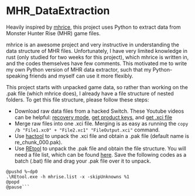 # MHR_DataExtraction
Heavily inspired by [mhrice](https://github.com/wwylele/mhrice), this project uses Python to extract data from Monster Hunter Rise (MHR) game files.

mhrice is an awesome project and very instructive in understanding the data structure of MHR files. Unfortunately, I have very limited knowledge in rust (only studied for two weeks for this project), which mhrice is written in, and the codes themselves have few comments. This motivated me to write my own Python version of MHR data extractor, such that my Python-speaking friends and myself can use it more flexibly. 

This project starts with unpacked game data, so rather than working on the .pak file (which mhrice does), I already have a file structure of nested folders. To get this file structure, please follow these steps:

* Download raw data files from a hacked Switch. These Youtube videos can be helpful: [recovery mode](https://www.youtube.com/watch?v=3-UeB_enPrM), [get product keys](https://www.youtube.com/watch?v=2LyNjylC7yY), and [get .xci file](https://www.youtube.com/watch?v=PGjEyI_YFuo&t=440s) 
* Merge raw files into one .xci file. Merging is as easy as running the `copy /b "File1.xc0" + "File2.xc1" "FileOutput.xci"` command.
* Use [hactool](https://github.com/SciresM/hactool) to unpack the .xci file and obtain a .pak file (default name is re_chunk_000.pak).
* Use [REtool](https://residentevilmodding.boards.net/thread/10567/pak-tex-editing-tool) to unpack the .pak file and obtain the file structure. You will need a file list, which can be found [here](https://raw.githubusercontent.com/mhvuze/MonsterHunterRiseModding/main/files/mhrise.list). Save the following codes as a batch (.bat) file and drag your .pak file over it to unpack.
```@setlocal enableextensions
@pushd %~dp0
.\REtool.exe -h mhrise.list -x -skipUnknowns %1
@popd
@pause```
